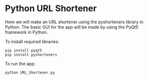 # Python URL Shortener
Here we will make an URL shortener using the pyshorteners library in Python.
The basic GUI for the app will be made by using the PyQt5 framework in Python.

To install required libraries:
```
pip install pyqt5
pip install pyshorteners
````

To run the app:
```
python URL_Shortener.py
````
